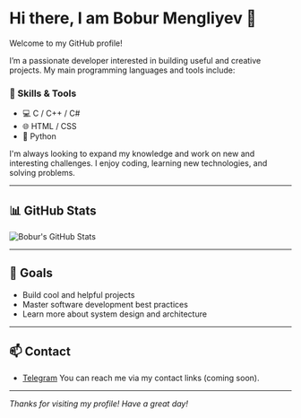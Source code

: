 # Hi there, I am Bobur Mengliyev 👋

Welcome to my GitHub profile!

I’m a passionate developer interested in building useful and creative projects. My main programming languages and tools include:

### 🧰 Skills & Tools
- 💻 C / C++ / C#
- 🌐 HTML / CSS
- 🐍 Python

I'm always looking to expand my knowledge and work on new and interesting challenges. I enjoy coding, learning new technologies, and solving problems.

---

## 📊 GitHub Stats

![Bobur's GitHub Stats](https://github-readme-stats.vercel.app/api?username=Bobur%20Mengliyev&show_icons=true&theme=tokyonight&hide_border=true)

---

## 🚀 Goals
- Build cool and helpful projects
- Master software development best practices
- Learn more about system design and architecture

---

## 📫 Contact
- [Telegram](https://t.me/theboburmengliyev)
You can reach me via my contact links (coming soon).

---

_Thanks for visiting my profile! Have a great day!_
